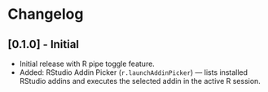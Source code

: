 # Changelog

## [0.1.0] - Initial

- Initial release with R pipe toggle feature.
- Added: RStudio Addin Picker (`r.launchAddinPicker`) — lists installed RStudio addins and executes the selected addin in the active R session.
